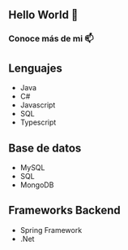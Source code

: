 ## Hello World 👋
### Conoce más de mi 📫
## Lenguajes
  - Java
  - C#
  - Javascript
  - SQL
  - Typescript
## Base de datos
  - MySQL
  - SQL
  - MongoDB
## Frameworks Backend
  - Spring Framework
  - .Net
<!--
**Stefano41Dev/Stefano41Dev** is a ✨ _special_ ✨ repository because its `README.md` (this file) appears on your GitHub profile.

Here are some ideas to get you started:

- 🔭 I’m currently working on ...
- 🌱 I’m currently learning ...
- 👯 I’m looking to collaborate on ...
- 🤔 I’m looking for help with ...
- 💬 Ask me about ...
- 📫 How to reach me: ...
- 😄 Pronouns: ...
- ⚡ Fun fact: ...
-->
